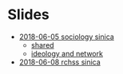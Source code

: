 # Slides
* [2018-06-05 sociology sinica](https://docs.google.com/presentation/d/e/2PACX-1vT9z-10g1mL8bRxgvVWcg-g_UYEr_Sa2W0hkQtQuK28jfaoGPeDS6YbeQM34zAbfvmvEmEcUbdrJhF-/pub?start=false&loop=false&delayms=3000) 
  * [shared](https://docs.google.com/presentation/d/1H99IdqWMZpqgKRLCx2q8G-BYURskj28u0pqn2JPSxqM/edit?usp=sharing)
  * [ideology and network](html/fbpage_network_lv10.html)
* [2018-06-08 rchss sinica]()
